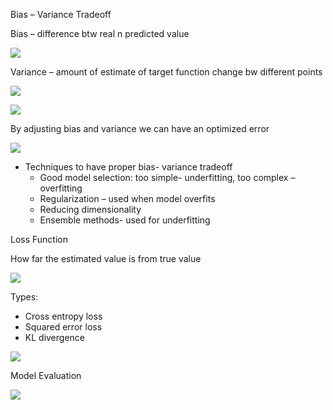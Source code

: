 Bias – Variance Tradeoff

Bias – difference btw real n predicted value

![](Aspose.Words.b89a619a-ada5-425f-a5ab-9428a9f44f19.001.png)

Variance – amount of estimate of target function change bw different points

![](Aspose.Words.b89a619a-ada5-425f-a5ab-9428a9f44f19.002.png)

![](Aspose.Words.b89a619a-ada5-425f-a5ab-9428a9f44f19.003.png)

By adjusting bias and variance we can have an optimized error

![](Aspose.Words.b89a619a-ada5-425f-a5ab-9428a9f44f19.004.png)

- Techniques to have proper bias- variance tradeoff
  - Good model selection: too simple- underfitting, too complex – overfitting
  - Regularization – used when model overfits
  - Reducing dimensionality
  - Ensemble methods- used for underfitting

Loss Function 

How far the estimated value is from true value

![](https://ibb.co/4fJyNWq)

Types: 

- Cross entropy loss
- Squared error loss
- KL divergence

![](Aspose.Words.b89a619a-ada5-425f-a5ab-9428a9f44f19.006.png)


Model Evaluation

![](Aspose.Words.b89a619a-ada5-425f-a5ab-9428a9f44f19.007.png)

